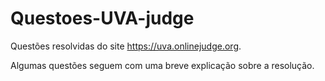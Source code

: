 # Questoes-UVA-judge

Questões resolvidas do site https://uva.onlinejudge.org.

Algumas questões seguem com uma breve explicação sobre a resolução.
